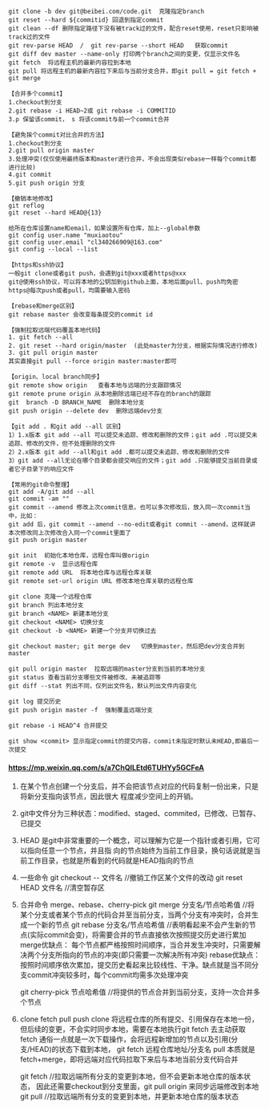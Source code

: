     git clone -b dev git@beibei.com/code.git  克隆指定branch
    git reset --hard ${commitid} 回退到指定commit
    git clean --df 删除指定路径下没有被track过的文件，配合reset使用，reset只影响被track过的文件
    git rev-parse HEAD  /  git rev-parse --short HEAD   获取commit
    git diff dev master --name-only 打印两个branch之间的变更，仅显示文件名
    git fetch  将远程主机的最新内容拉到本地
    git pull 将远程主机的最新内容拉下来后与当前分支合并，即git pull = git fetch + git merge
    
    【合并多个commit】
    1.checkout到分支
    2.git rebase -i HEAD~2或 git rebase -i COMMITID
    3.p 保留该commit， s 将该commit与前一个commit合并
    
    【避免挨个commit对比合并的方法】
    1.checkout到分支
    2.git pull origin master
    3.处理冲突(仅仅使用最终版本和master进行合并，不会出现类似rebase一样每个commit都进行比较)
    4.git commit
    5.git push origin 分支
    
    【撤销本地修改】
    git reflog
    git reset --hard HEAD@{13}
    
    给所在仓库设置name和email，如果设置所有仓库，加上--global参数
    git config user.name "muxiaotou"
    git config user.email "cl340266909@163.com"
    git config --local --list
    
    【https和ssh协议】
    一般git clone或者git push，会遇到git@xxx或者https@xxx
    git@使用ssh协议，可以将本地的公钥加到github上面，本地后面pull、push均免密
    https@每次push或者pull，均需要输入密码

    【rebase和merge区别】
    git rebase master 会改变每条提交的commit id

    【强制拉取远端代码覆盖本地代码】
    1. git fetch --all
    2. git reset --hard origin/master  (此处master为分支，根据实际情况进行修改)
    3. git pull origin master
    其实直接git pull --force origin master:master即可

    【origin、local branch同步】
    git remote show origin   查看本地与远端的分支跟踪情况
    git remote prune origin 从本地删除远端已经不存在的branch的跟踪
    git  branch -D BRANCH_NAME  删除本地分支
    git push origin --delete dev  删除远端dev分支

    【git add . 和git add --all 区别】
    1）1.x版本 git add --all 可以提交未追踪、修改和删除的文件；git add .可以提交未追踪、修改的文件，但不处理删除的文件
    2）2.x版本 git add --all和git add .都可以提交未追踪、修改和删除的文件
    3）git add --all无论在哪个目录都会提交响应的文件；git add .只能够提交当前目录或者它子目录下的响应文件
    
    【常用的git命令整理】
    git add -A/git add --all
    git commit -am ""
    git commit --amend 修改上次commit信息，也可以多次修改后，放入同一次commit当中，比如：
    git add 后，git commit --amend --no-edit或者git commit --amend，这样就讲本次修改同上次修改合入同一个commit里面了
    git push origin master

    git init  初始化本地仓库，远程仓库叫做origin
    git remote -v  显示远程仓库
    git remote add URL  将本地仓库与远程仓库关联
    git remote set-url origin URL 修改本地仓库关联的远程仓库

    git clone 克隆一个远程仓库
    git branch 列出本地分支
    git branch <NAME> 新建本地分支
    git checkout <NAME> 切换分支
    git checkout -b <NAME> 新建一个分支并切换过去

    git checkout master; git merge dev   切换到master，然后把dev分支合并到master

    git pull origin master  拉取远端的master分支到当前的本地分支
    git status 查看当前分支哪些文件被修改、未被追踪等
    git diff --stat 列出不同，仅列出文件名，默认列出文件内容变化

    git log 提交历史
    git push origin master -f  强制覆盖远端分支

    git rebase -i HEAD^4 合并提交

    git show <commit> 显示指定commit的提交内容，commit未指定时默认未HEAD,即最后一次提交

    
#### https://mp.weixin.qq.com/s/a7ChQILEtd6TUHYy5GCFeA 
1. 在某个节点创建一个分支后，并不会把该节点对应的代码复制一份出来，只是将新分支指向该节点，因此很大
    程度减少空间上的开销。 
2. git中文件分为三种状态：modified、staged、commited，已修改、已暂存、已提交
3. HEAD 是git中非常重要的一个概念，可以理解为它是一个指针或者引用，它可以指向任意一个节点，并且指
   向的节点始终为当前工作目录，换句话说就是当前工作目录，也就是所看到的代码就是HEAD指向的节点
4. 一些命令
    git checkout -- 文件名   //撤销工作区某个文件的改动
    git reset HEAD 文件名    //清空暂存区
5. 合并命令  merge、rebase、cherry-pick
    git merge 分支名/节点哈希值  //将某个分支或者某个节点的代码合并至当前分支，当两个分支有冲突时，合并生成一个新的节点
    git rebase 分支名/节点哈希值 //表明看起来不会产生新的节点(实际commit会变)，将需要合并的节点直接依次按照提交历史进行累加
    merge优缺点：
    每个节点都严格按照时间顺序，当合并发生冲突时，只需要解决两个分支所指向的节点的冲突(即只需要一次解决所有冲突)
    rebase优缺点：
    按照时间顺序依次累加，提交历史看起来比较线性、干净。缺点就是当不同分支commit冲突较多时，每个commit均需多次处理冲突
   
    git cherry-pick 节点哈希值  //将提供的节点合并到当前分支，支持一次合并多个节点
6. clone fetch pull  push 
    clone 将远程仓库的所有提交、引用保存在本地一份，但后续的变更，不会实时同步本地，需要在本地执行git fetch 去主动获取
    fetch 通俗一点就是一次下载操作，会将远程新增加的节点以及引用(分支/HEAD)的状态下载到本地， git fetch 远程仓库地址/分支名
    pull  本质就是fetch+merge，即将远端对应代码拉取下来后与本地当前分支代码合并
   
    git  fetch  //拉取远端所有分支的变更到本地，但不会更新本地仓库的版本状态，
        因此还需要checkout到分支里面，git pull origin <branch>来同步远端修改到本地
    git  pull   //拉取远端所有分支的变更到本地，并更新本地仓库的版本状态
    
    